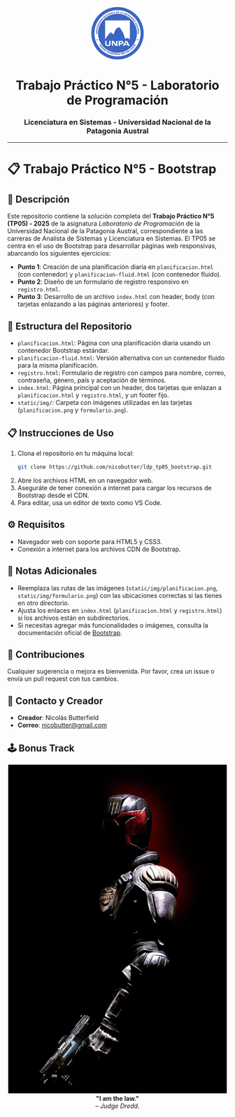 
<p align="center">
  <img src="img/logo_UNPA.png" alt="Logo UNPA" height="120">
</p>

<h1 align="center">Trabajo Práctico N°5 - Laboratorio de Programación</h1>
<h3 align="center">Licenciatura en Sistemas - Universidad Nacional de la Patagonia Austral</h3>

---

# 📋 Trabajo Práctico N°5 - Bootstrap

## 📝 Descripción
Este repositorio contiene la solución completa del **Trabajo Práctico N°5 (TP05) - 2025** de la asignatura *Laboratorio de Programación* de la Universidad Nacional de la Patagonia Austral, correspondiente a las carreras de Analista de Sistemas y Licenciatura en Sistemas. El TP05 se centra en el uso de Bootstrap para desarrollar páginas web responsivas, abarcando los siguientes ejercicios:

- **Punto 1**: Creación de una planificación diaria en `planificacion.html` (con contenedor) y `planificacion-fluid.html` (con contenedor fluido).
- **Punto 2**: Diseño de un formulario de registro responsivo en `registro.html`.
- **Punto 3**: Desarrollo de un archivo `index.html` con header, body (con tarjetas enlazando a las páginas anteriores) y footer.

## 📂 Estructura del Repositorio
- `planificacion.html`: Página con una planificación diaria usando un contenedor Bootstrap estándar.
- `planificacion-fluid.html`: Versión alternativa con un contenedor fluido para la misma planificación.
- `registro.html`: Formulario de registro con campos para nombre, correo, contraseña, género, país y aceptación de términos.
- `index.html`: Página principal con un header, dos tarjetas que enlazan a `planificacion.html` y `registro.html`, y un footer fijo.
- `static/img/`: Carpeta con imágenes utilizadas en las tarjetas (`planificacion.png` y `formulario.png`).

## 📋 Instrucciones de Uso
1. Clona el repositorio en tu máquina local:
   ```bash
   git clone https://github.com/nicobutter/ldp_tp05_bootstrap.git
   ```
2. Abre los archivos HTML en un navegador web.
3. Aseguráte de tener conexión a internet para cargar los recursos de Bootstrap desde el CDN.
4. Para editar, usa un editor de texto como VS Code.

## ⚙️ Requisitos
- Navegador web con soporte para HTML5 y CSS3.
- Conexión a internet para los archivos CDN de Bootstrap.

## 📌 Notas Adicionales
- Reemplaza las rutas de las imágenes (`static/img/planificacion.png`, `static/img/formulario.png`) con las ubicaciones correctas si las tienes en otro directorio.
- Ajusta los enlaces en `index.html` (`planificacion.html` y `registro.html`) si los archivos están en subdirectorios.
- Si necesitas agregar más funcionalidades o imágenes, consulta la documentación oficial de [Bootstrap](https://getbootstrap.com/).

## 🤝 Contribuciones
Cualquier sugerencia o mejora es bienvenida. Por favor, crea un issue o envía un pull request con tus cambios.

## 📧 Contacto y Creador
- **Creador**: Nicolás Butterfield
- **Correo**: [nicobutter@gmail.com](mailto:nicobutter@gmail.com)

## 🕹️ Bonus Track

<p align="center">
  <img src="img/Dredd.jpeg" alt="Epic Gamer Quote" width="500"><br>
  <strong>"I am the law."</strong><br>
  <em>– Judge Dredd.</em>
</p>